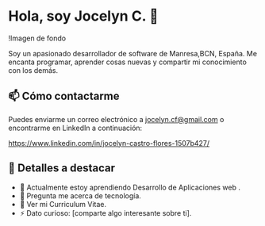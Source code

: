 
# Hola, soy Jocelyn C. 👋

!Imagen de fondo

Soy un apasionado desarrollador de software de Manresa,BCN, España. Me encanta programar, aprender cosas nuevas y compartir mi conocimiento con los demás.

## 📫 Cómo contactarme

Puedes enviarme un correo electrónico a jocelyn.cf@gmail.com o encontrarme en LinkedIn a continuación:

https://www.linkedin.com/in/jocelyn-castro-flores-1507b427/

## 🌟 Detalles a destacar


- 🌱 Actualmente estoy aprendiendo Desarrollo de Aplicaciones web .
- 💬 Pregunta me acerca de tecnología.
- 📝 Ver mi Curriculum Vitae.
- ⚡ Dato curioso: [comparte algo interesante sobre ti].
